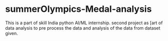 # summerOlympics-Medal-analysis
This is a part of skill India python AI/ML internship. second project as [art of data analysis to pre process the data and analysis of the data from dataset given.
